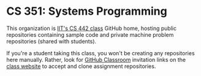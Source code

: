   # CS 351: Systems Programming

This organization is [IIT's CS 442 class](https://moss.cs.iit.edu/cs351) GitHub home, hosting public repositories containing sample code and private machine problem repositories (shared with students).

If you're a student taking this class, you won't be creating any repositories here manually. Rather, look for [GitHub Classroom](https://classroom.github.com/) invitation links on the [class website](https://moss.cs.iit.edu/cs351) to accept and clone assignment repositories. 
